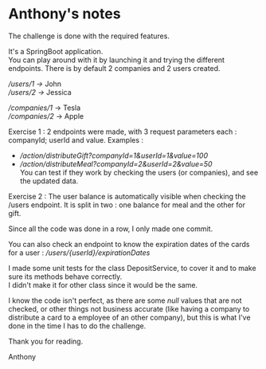 # Anthony's notes

The challenge is done with the required features.

It's a SpringBoot application. \
You can play around with it by launching it and trying the different endpoints. There is by default 2 companies and 2 users created.

*/users/1 ->* John \
*/users/2 ->* Jessica

*/companies/1* -> Tesla \
*/companies/2* -> Apple

Exercise 1 : 2 endpoints were made, with 3 request parameters each : companyId; userId and value.
Examples :
* */action/distributeGift?companyId=1&userId=1&value=100*
* */action/distributeMeal?companyId=2&userId=2&value=50* \
You can test if they work by checking the users (or companies), and see the updated data.

Exercise 2 : The user balance is automatically visible when checking the /users endpoint. It is split in two :
one balance for meal and the other for gift.

Since all the code was done in a row, I only made one commit.

You can also check an endpoint to know the expiration dates of the cards for a user :
*/users/{userId}/expirationDates*

I made some unit tests for the class DepositService, to cover it and to make sure its methods behave correctly.\
I didn't make it for other class since it would be the same.

I know the code isn't perfect, as there are some *null* values that are not checked, or other things not business accurate (like having a company to distribute a card to a employee of an other company),
but this is what I've done in the time I has to do the challenge.

Thank you for reading.

Anthony
